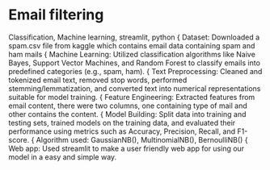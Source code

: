 # Email filtering
Classification, Machine learning, streamlit, python
{ Dataset: Downloaded a spam.csv file from kaggle which contains email data containing spam and ham mails
{ Machine Learning: Utilized classification algorithms like Naive Bayes, Support Vector Machines, and Random Forest
to classify emails into predefined categories (e.g., spam, ham).
{ Text Preprocessing: Cleaned and tokenized email text, removed stop words, performed stemming/lemmatization, and converted text into numerical representations suitable for model training.
{ Feature Engineering: Extracted features from email content, there were two columns, one containing type of mail and other contains the content.
{ Model Building: Split data into training and testing sets, trained models on the training data, and evaluated their performance using metrics such as Accuracy, Precision, Recall, and F1-score.
{ Algorithm used: GaussianNB(), MultinomialNB(), BernoulliNB()
{ Web app: Used streamlit to make a user friendly web app for using our model in a easy and simple way.
